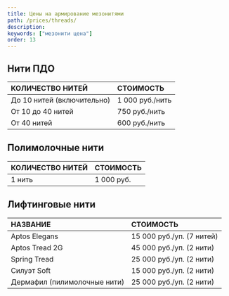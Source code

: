 ```yaml
---
title: Цены на армирование мезонитями
path: /prices/threads/
description:
keywords: ["мезонити цена"]
order: 13
---
```


## Нити ПДО

| КОЛИЧЕСТВО НИТЕЙ           | СТОИМОСТЬ       |
|:---------------------------|:----------------|
| До 10 нитей (включительно) | 1 000 руб./нить |
| От 10 до 40 нитей          | 750 руб./нить   |
| От 40 нитей                | 600 руб./нить   |


## Полимолочные нити

| КОЛИЧЕСТВО НИТЕЙ | СТОИМОСТЬ  |
|:-----------------|:-----------|
| 1 нить           | 1 000 руб. |


## Лифтинговые нити

| НАЗВАНИЕ                     | СТОИМОСТЬ                 |
|:-----------------------------|:--------------------------|
| Aptos Elegans                | 15 000 руб./уп. (7 нитей) |
| Aptos Tread 2G               | 45 000 руб./уп. (2 нити)  |
| Spring Tread                 | 25 000 руб./уп. (2 нити)  |
| Силуэт Soft                  | 15 000 руб./уп. (2 нити)  |
| Дермафил (пилимолочные нити) | 25 000 руб./уп. (2 нити)  |

